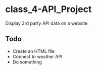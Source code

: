 # class_4-API_Project
Display 3rd party API data on a website

## Todo
* Create an HTML file
* Connect to weather API
* Do something
